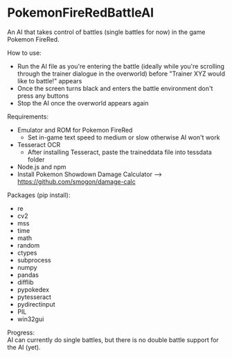 # PokemonFireRedBattleAI

An AI that takes control of battles (single battles for now) in the game Pokemon FireRed.

How to use:
- Run the AI file as you're entering the battle (ideally while you're scrolling through the trainer dialogue in the overworld) before "Trainer XYZ would like to battle!" appears
- Once the screen turns black and enters the battle environment don't press any buttons
- Stop the AI once the overworld appears again

Requirements:
- Emulator and ROM for Pokemon FireRed
  - Set in-game text speed to medium or slow otherwise AI won't work
- Tesseract OCR
  - After installing Tesseract, paste the traineddata file into tessdata folder
- Node.js and npm
- Install Pokemon Showdown Damage Calculator --> https://github.com/smogon/damage-calc

Packages (pip install):
- re
- cv2
- mss
- time
- math
- random
- ctypes
- subprocess
- numpy
- pandas
- difflib
- pypokedex
- pytesseract
- pydirectinput
- PIL
- win32gui

Progress:
<br />
AI can currently do single battles, but there is no double battle support for the AI (yet).
